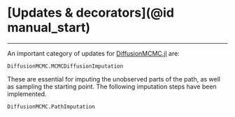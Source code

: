 # [Updates & decorators](@id manual_start)
*******
An important category of updates for [DiffusionMCMC.jl](https://juliadiffusionbayes.github.io/DiffusionMCMC.jl/dev/) are:
```@docs
DiffusionMCMC.MCMCDiffusionImputation
```
These are essential for imputing the unobserved parts of the path, as well as sampling the starting point. The following imputation steps have been implemented.
```@docs
DiffusionMCMC.PathImputation
```
